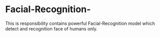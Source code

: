 # Facial-Recognition-
This is responsibility contains powerful Facial-Recognition  model which detect and recognition face of humans only.
